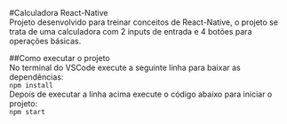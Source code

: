 #Calculadora React-Native  
Projeto desenvolvido para treinar conceitos de React-Native, o projeto se trata de uma calculadora com 2 inputs de entrada e 4 botões para operações básicas.  

##Como executar o projeto  
No terminal do VSCode execute a seguinte linha para baixar as dependências:  
`npm install`  
Depois de executar a linha acima execute o código abaixo para iniciar o projeto:  
`npm start`  
